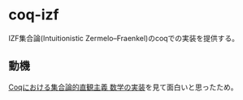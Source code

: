 # coq-izf

IZF集合論(Intuitionistic Zermelo–Fraenkel)のcoqでの実装を提供する。

## 動機

[Coqにおける集合論的直観主義 数学の実装](http://shirodanuki.cs.shinshu-u.ac.jp/TPP/TPP2013_satou.pdf)を見て面白いと思ったため。

